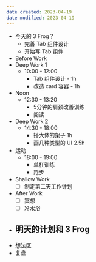 ```yaml
---
date created: 2023-04-19 
date modified: 2023-04-19
---
```

- 今天的 3 Frog？
	- 完善 Tab 组件设计
	- 开始写 Tab 组件
- Before Work
- Deep Work 1
	- 10:00 - 12:00
		- Tab 组件设计 - 1h
		- 改造 card 容器 - 1h
- Noon
	- 12:30 - 13:20
		- 5分钟的肩颈改善训练
		- 阅读
- Deep Work 2
	- 14:30 - 18:00
		- 搭大体的架子 1h
		- 画几种类型的 UI 2.5h
- 运动
	- 18:00 - 19:00
		- 单杠训练
		- 跑步
- Shallow Work
	- [ ] 制定第二天工作计划
- After Work
	- [ ] 冥想
	- [ ] 冷水浴
- 明天的计划和 3 Frog
	- 
- 想法区
- 复盘
